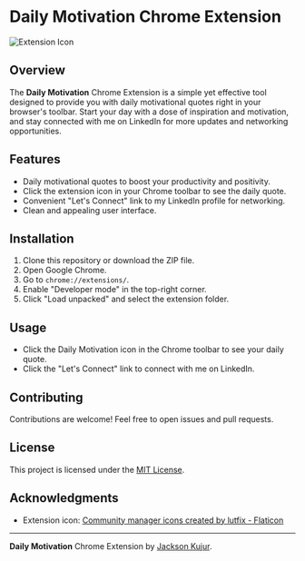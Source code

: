 # Daily Motivation Chrome Extension

![Extension Icon](icon.png)

## Overview

The **Daily Motivation** Chrome Extension is a simple yet effective tool designed to provide you with daily motivational quotes right in your browser's toolbar. Start your day with a dose of inspiration and motivation, and stay connected with me on LinkedIn for more updates and networking opportunities.

## Features

- Daily motivational quotes to boost your productivity and positivity.
- Click the extension icon in your Chrome toolbar to see the daily quote.
- Convenient "Let's Connect" link to my LinkedIn profile for networking.
- Clean and appealing user interface.

## Installation

1. Clone this repository or download the ZIP file.
2. Open Google Chrome.
3. Go to `chrome://extensions/`.
4. Enable "Developer mode" in the top-right corner.
5. Click "Load unpacked" and select the extension folder.

## Usage

- Click the Daily Motivation icon in the Chrome toolbar to see your daily quote.
- Click the "Let's Connect" link to connect with me on LinkedIn.

## Contributing

Contributions are welcome! Feel free to open issues and pull requests.

## License

This project is licensed under the [MIT License](LICENSE).

## Acknowledgments

- Extension icon: [Community manager icons created by lutfix - Flaticon](https://www.flaticon.com/free-icons/community-manager)

---

**Daily Motivation** Chrome Extension by [Jackson Kujur](https://www.linkedin.com/in/contact-jacksonkujur/).
